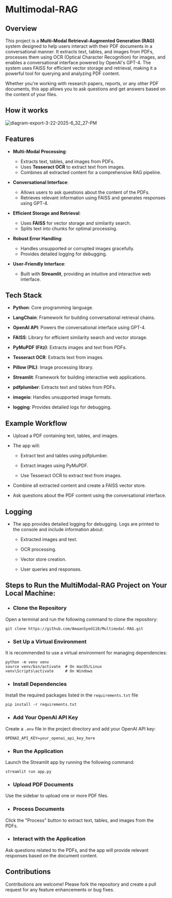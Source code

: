 # Multimodal-RAG

## Overview
This project is a **Multi-Modal Retrieval-Augmented Generation (RAG)** system designed to help users interact with their PDF documents in a conversational manner. It extracts text, tables, and images from PDFs, processes them using OCR (Optical Character Recognition) for images, and enables a conversational interface powered by OpenAI's GPT-4. The system uses FAISS for efficient vector storage and retrieval, making it a powerful tool for querying and analyzing PDF content.

Whether you're working with research papers, reports, or any other PDF documents, this app allows you to ask questions and get answers based on the content of your files.

## How it works
![diagram-export-3-22-2025-6_32_27-PM](https://github.com/user-attachments/assets/d9d85121-b7f7-4c02-a247-d5cb0affc997)


## Features
- **Multi-Modal Processing**:
  - Extracts text, tables, and images from PDFs.
  - Uses **Tesseract OCR** to extract text from images.
  - Combines all extracted content for a comprehensive RAG pipeline.

- **Conversational Interface**:
  - Allows users to ask questions about the content of the PDFs.
  - Retrieves relevant information using FAISS and generates responses using GPT-4.   

- **Efficient Storage and Retrieval**:
  - Uses **FAISS** for vector storage and similarity search.
  - Splits text into chunks for optimal processing.   

- **Robust Error Handling**:
  - Handles unsupported or corrupted images gracefully.
  - Provides detailed logging for debugging. 

- **User-Friendly Interface**:
  - Built with **Streamlit**, providing an intuitive and interactive web interface.



## Tech Stack

- **Python**: Core programming language.

- **LangChain**: Framework for building conversational retrieval chains.

- **OpenAI API**: Powers the conversational interface using GPT-4.

- **FAISS**: Library for efficient similarity search and vector storage.

- **PyMuPDF (Fitz)**: Extracts images and text from PDFs.

- **Tesseract OCR**: Extracts text from images.

- **Pillow (PIL)**: Image processing library.

- **Streamlit**: Framework for building interactive web applications.

- **pdfplumber**: Extracts text and tables from PDFs.

- **imageio**: Handles unsupported image formats.

- **logging**: Provides detailed logs for debugging.
  

## Example Workflow
- Upload a PDF containing text, tables, and images.

- The app will:

  - Extract text and tables using pdfplumber.

  - Extract images using PyMuPDF.

  - Use Tesseract OCR to extract text from images.

- Combine all extracted content and create a FAISS vector store.

- Ask questions about the PDF content using the conversational interface.


## Logging
- The app provides detailed logging for debugging. Logs are printed to the console and include information about:

  - Extracted images and text.

  - OCR processing.

  - Vector store creation.

  - User queries and responses.


## Steps to Run the MultiModal-RAG Project on Your Local Machine:

- ### Clone the Repository
Open a terminal and run the following command to clone the repository:

```
git clone https://github.com/AmaanSyed110/Multimodal-RAG.git
```
- ### Set Up a Virtual Environment
It is recommended to use a virtual environment for managing dependencies:

```
python -m venv venv
source venv/bin/activate  # On macOS/Linux
venv\Scripts\activate     # On Windows
```
- ### Install Dependencies
Install the required packages listed in the ```requirements.txt``` file
```
pip install -r requirements.txt
```
- ### Add Your OpenAI API Key
Create a ```.env``` file in the project directory and add your OpenAI API key:
```
OPENAI_API_KEY=your_openai_api_key_here
```
- ### Run the Application
Launch the Streamlit app by running the following command:
```
streamlit run app.py
```
- ### Upload PDF Documents
Use the sidebar to upload one or more PDF files.

- ### Process Documents
Click the "Process" button to extract text, tables, and images from the PDFs.

- ### Interact with the Application
Ask questions related to the PDFs, and the app will provide relevant responses based on the document content.

## Contributions
Contributions are welcome! Please fork the repository and create a pull request for any feature enhancements or bug fixes.
